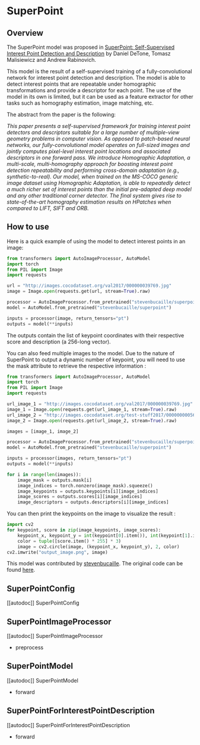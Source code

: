 <!--Copyright 2023 The HuggingFace Team. All rights reserved.

Licensed under the MIT License; you may not use this file except in compliance with
the License. 

Unless required by applicable law or agreed to in writing, software distributed under the License is distributed on
an "AS IS" BASIS, WITHOUT WARRANTIES OR CONDITIONS OF ANY KIND, either express or implied. See the License for the
specific language governing permissions and limitations under the License.

⚠️ Note that this file is in Markdown but contain specific syntax for our doc-builder (similar to MDX) that may not be
rendered properly in your Markdown viewer.


-->

# SuperPoint

## Overview

The SuperPoint model was proposed
in [SuperPoint: Self-Supervised Interest Point Detection and Description](https://arxiv.org/abs/1712.07629) by Daniel
DeTone, Tomasz Malisiewicz and Andrew Rabinovich.

This model is the result of a self-supervised training of a fully-convolutional network for interest point detection and
description. The model is able to detect interest points that are repeatable under homographic transformations and
provide a descriptor for each point. The use of the model in its own is limited, but it can be used as a feature
extractor for other tasks such as homography estimation, image matching, etc.

The abstract from the paper is the following:

*This paper presents a self-supervised framework for training interest point detectors and descriptors suitable for a
large number of multiple-view geometry problems in computer vision. As opposed to patch-based neural networks, our
fully-convolutional model operates on full-sized images and jointly computes pixel-level interest point locations and
associated descriptors in one forward pass. We introduce Homographic Adaptation, a multi-scale, multi-homography
approach for boosting interest point detection repeatability and performing cross-domain adaptation (e.g.,
synthetic-to-real). Our model, when trained on the MS-COCO generic image dataset using Homographic Adaptation, is able
to repeatedly detect a much richer set of interest points than the initial pre-adapted deep model and any other
traditional corner detector. The final system gives rise to state-of-the-art homography estimation results on HPatches
when compared to LIFT, SIFT and ORB.*

## How to use

Here is a quick example of using the model to detect interest points in an image:

```python
from transformers import AutoImageProcessor, AutoModel
import torch
from PIL import Image
import requests

url = "http://images.cocodataset.org/val2017/000000039769.jpg"
image = Image.open(requests.get(url, stream=True).raw)

processor = AutoImageProcessor.from_pretrained("stevenbucaille/superpoint")
model = AutoModel.from_pretrained("stevenbucaille/superpoint")

inputs = processor(image, return_tensors="pt")
outputs = model(**inputs)
```

The outputs contain the list of keypoint coordinates with their respective score and description (a 256-long vector).

You can also feed multiple images to the model. Due to the nature of SuperPoint to output a dynamic number of keypoint,
you will need to use the mask attribute to retrieve the respective information :

```python
from transformers import AutoImageProcessor, AutoModel
import torch
from PIL import Image
import requests

url_image_1 = "http://images.cocodataset.org/val2017/000000039769.jpg"
image_1 = Image.open(requests.get(url_image_1, stream=True).raw)
url_image_2 = "http://images.cocodataset.org/test-stuff2017/000000000568.jpg"
image_2 = Image.open(requests.get(url_image_2, stream=True).raw)

images = [image_1, image_2]

processor = AutoImageProcessor.from_pretrained("stevenbucaille/superpoint")
model = AutoModel.from_pretrained("stevenbucaille/superpoint")

inputs = processor(images, return_tensors="pt")
outputs = model(**inputs)

for i in range(len(images)):
    image_mask = outputs.mask[i]
    image_indices = torch.nonzero(image_mask).squeeze()
    image_keypoints = outputs.keypoints[i][image_indices]
    image_scores = outputs.scores[i][image_indices]
    image_descriptors = outputs.descriptors[i][image_indices]
```

You can then print the keypoints on the image to visualize the result :
```python
import cv2
for keypoint, score in zip(image_keypoints, image_scores):
    keypoint_x, keypoint_y = int(keypoint[0].item()), int(keypoint[1].item())
    color = tuple([score.item() * 255] * 3)
    image = cv2.circle(image, (keypoint_x, keypoint_y), 2, color)
cv2.imwrite("output_image.png", image)
```

This model was contributed by [stevenbucaille](https://huggingface.co/stevenbucaille).
The original code can be found [here](https://github.com/magicleap/SuperPointPretrainedNetwork).

## SuperPointConfig

[[autodoc]] SuperPointConfig

## SuperPointImageProcessor

[[autodoc]] SuperPointImageProcessor

- preprocess

## SuperPointModel

[[autodoc]] SuperPointModel

- forward

## SuperPointForInterestPointDescription

[[autodoc]] SuperPointForInterestPointDescription

- forward

